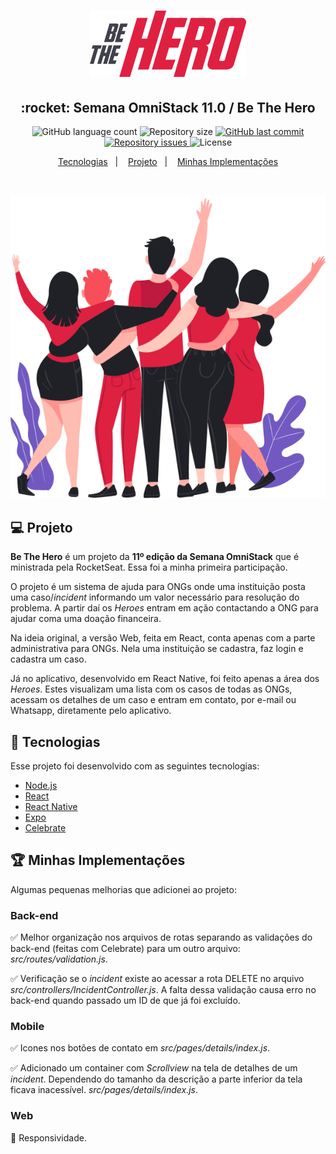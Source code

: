 <h1 align="center">
    <img alt="Be The Hero" title="#delicinha" src="github/logo.svg" width="250px" />
</h1>

<h2 align="center">
  :rocket: Semana OmniStack 11.0 / Be The Hero
</h2>

<p align="center">
  <img alt="GitHub language count" src="https://img.shields.io/github/languages/count/le-souza/semana-omnistack11">

  <img alt="Repository size" src="https://img.shields.io/github/repo-size/le-souza/semana-omnistack11">
  
  <a href="https://github.com/le-souza/semana-omnistack11/commits/master">
    <img alt="GitHub last commit" src="https://img.shields.io/github/last-commit/le-souza/semana-omnistack11">
  </a>

  <a href="https://github.com/le-souza/semana-omnistack11/issues">
    <img alt="Repository issues" src="https://img.shields.io/github/issues/le-souza/semana-omnistack11">
  </a>

  <img alt="License" src="https://img.shields.io/badge/license-MIT-brightgreen">
</p>

<p align="center">
  <a href="#-rocket-tecnologias">Tecnologias</a>&nbsp;&nbsp;&nbsp;|&nbsp;&nbsp;&nbsp;
  <a href="#-computer-projeto">Projeto</a>&nbsp;&nbsp;&nbsp;|&nbsp;&nbsp;&nbsp;
  <a href="#-trophy-minhas-implementações">Minhas Implementações</a>
</p>

<br>

<p align="center">
  <img alt="Heroes" src="github/heroes.png" width="">
</p>

## :computer: Projeto

<strong>Be The Hero</strong> é um projeto da <strong>11º edição da Semana OmniStack</strong> que é ministrada pela RocketSeat. Essa foi a minha primeira participação.

O projeto é um sistema de ajuda para ONGs onde uma instituição posta uma caso/<i>incident</i> informando um valor necessário para resolução do problema. A partir daí os <i>Heroes</i> entram em ação contactando a ONG para ajudar coma uma doação financeira.

Na ideia original, a versão Web, feita em React, conta apenas com a parte administrativa para ONGs. Nela uma instituição se cadastra, faz login e cadastra um caso.

Já no aplicativo, desenvolvido em React Native, foi feito apenas a área dos <i>Heroes</i>. Estes visualizam uma lista com os casos de todas as ONGs, acessam os detalhes de um caso e entram em contato, por e-mail ou Whatsapp, diretamente pelo aplicativo.

## :rocket: Tecnologias

Esse projeto foi desenvolvido com as seguintes tecnologias:

- [Node.js](https://nodejs.org/en/)
- [React](https://reactjs.org)
- [React Native](https://facebook.github.io/react-native/)
- [Expo](https://expo.io/)
- [Celebrate](https://www.npmjs.com/package/celebrate)

## :trophy: Minhas Implementações

Algumas pequenas melhorias que adicionei ao projeto:

### Back-end

:white_check_mark: Melhor organização nos arquivos de rotas separando as validações do back-end (feitas com Celebrate) para um outro arquivo: <i>src/routes/validation.js</i>.

:white_check_mark: Verificação se o <i>incident</i> existe ao acessar a rota DELETE no arquivo <i>src/controllers/IncidentController.js</i>. A falta dessa validação causa erro no back-end quando passado um ID de que já foi excluído.

### Mobile

:white_check_mark: Icones nos botões de contato em <i>src/pages/details/index.js</i>.

:white_check_mark: Adicionado um container com <i>Scrollview</i> na tela de detalhes de um <i>incident</i>. Dependendo do tamanho da descrição a parte inferior da tela ficava inacessível. <i>src/pages/details/index.js</i>.

### Web

:black_square_button: Responsividade.
